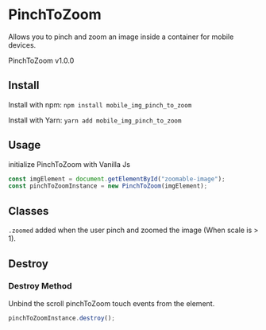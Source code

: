 # PinchToZoom
Allows you to pinch and zoom an image inside a container for mobile devices.

PinchToZoom v1.0.0

## Install

Install with npm: `npm install mobile_img_pinch_to_zoom`

Install with Yarn: `yarn add mobile_img_pinch_to_zoom`

## Usage

initialize PinchToZoom with Vanilla Js

``` js
const imgElement = document.getElementById("zoomable-image");
const pinchToZoomInstance = new PinchToZoom(imgElement);
```

## Classes
`.zoomed` added when the user pinch and zoomed the image (When scale is > 1).

## Destroy
### Destroy Method
Unbind the scroll pinchToZoom touch events from the element.
``` js
pinchToZoomInstance.destroy();
```